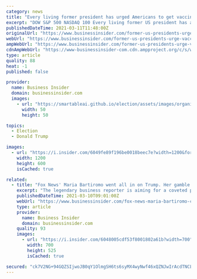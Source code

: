 ```yaml
---
category: news
title: "Every living former president has urged Americans to get vaccinated in a new ad series — apart from Trump who is demanding credit for the vaccine"
excerpt: "DOW S&P 500 NASDAQ 100 Every living former US president has appeared in an ad campaign telling Americans to get vaccinated against COVID-19, apart from Donald Trump, who has instead released a statement demanding credit for the vaccine. On Thursday ..."
publishedDateTime: 2021-03-11T11:48:00Z
originalUrl: "https://www.businessinsider.com/former-us-presidents-urge-vaccinations-while-trump-demands-credit-2021-3"
webUrl: "https://www.businessinsider.com/former-us-presidents-urge-vaccinations-while-trump-demands-credit-2021-3"
ampWebUrl: "https://www.businessinsider.com/former-us-presidents-urge-vaccinations-while-trump-demands-credit-2021-3?amp"
cdnAmpWebUrl: "https://www-businessinsider-com.cdn.ampproject.org/c/s/www.businessinsider.com/former-us-presidents-urge-vaccinations-while-trump-demands-credit-2021-3?amp"
type: article
quality: 88
heat: -1
published: false

provider:
  name: Business Insider
  domain: businessinsider.com
  images:
    - url: "https://smartableai.github.io/election/assets/images/organizations/businessinsider.com-50x50.jpg"
      width: 50
      height: 50

topics:
  - Election
  - Donald Trump

images:
  - url: "https://i.insider.com/6049fe89f196be0018beec7e?width=1200&format=jpeg"
    width: 1200
    height: 600
    isCached: true

related:
  - title: "Fox News' Maria Bartiromo went all in on Trump. Her gamble risks alienating Corporate America."
    excerpt: "The legendary business reporter is aiming for a coveted primetime slot as her next big career move."
    publishedDateTime: 2021-03-10T09:01:00Z
    webUrl: "https://www.businessinsider.com/fox-news-maria-bartiromo-career-gamble-to-get-on-primetime-2021-3"
    type: article
    provider:
      name: Business Insider
      domain: businessinsider.com
    quality: 93
    images:
      - url: "https://i.insider.com/6048005cdf53f8001802a61b?width=700"
        width: 700
        height: 525
        isCached: true

secured: "ck7V2NG+94GQZSIjwoJB0qY1OlmgSH6ts6syMX4wyNwf46xQZNJwIrAcdTNCLwbrCJ1qAD7+DIcfaq5rGCb6W3tkV7E9ZkgNsepgkBi04rk8IwN9apLZ3QRtRazCWMDaOjE4y95G71UyXf3v54eA0P+895LuogX+BbaKgptOrOl+YQm2NhB8nW1JhX/5ee7MQ9tHPzg+orlupJCSGk2f7C0HWyJNL+m5Kmsif1oi1meeatVW0PapaFSY8RvZZm32y19iUCofCN569JPc9cuVDbgoriiTBZgtAAozmvw8szQTH0Ol/9v94wb5V30whhHGOhKODfnWTytzktMPPROCkLCPCrAJToomTGsMNHi5W5c=;NmQMilzLaQ9sJbCrcyK+hA=="
---
```


